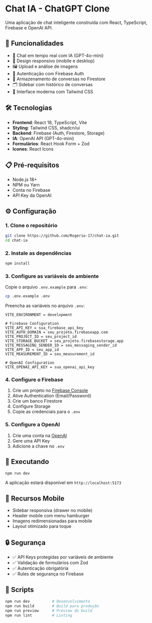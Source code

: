 # Chat IA - ChatGPT Clone

Uma aplicação de chat inteligente construída com React, TypeScript, Firebase e OpenAI API.

## 🚀 Funcionalidades

- 💬 Chat em tempo real com IA (GPT-4o-mini)
- 📱 Design responsivo (mobile e desktop)
- 🖼️ Upload e análise de imagens
- 🔐 Autenticação com Firebase Auth
- 💾 Armazenamento de conversas no Firestore
- 🗂️ Sidebar com histórico de conversas
- 🎨 Interface moderna com Tailwind CSS

## 🛠️ Tecnologias

- **Frontend**: React 18, TypeScript, Vite
- **Styling**: Tailwind CSS, shadcn/ui
- **Backend**: Firebase (Auth, Firestore, Storage)
- **IA**: OpenAI API (GPT-4o-mini)
- **Formulários**: React Hook Form + Zod
- **Icones**: React Icons

## 📋 Pré-requisitos

- Node.js 18+
- NPM ou Yarn
- Conta no Firebase
- API Key da OpenAI

## ⚙️ Configuração

### 1. Clone o repositório

```bash
git clone https://github.com/Rogerio-17/chat-ia.git
cd chat-ia
```

### 2. Instale as dependências

```bash
npm install
```

### 3. Configure as variáveis de ambiente

Copie o arquivo `.env.example` para `.env`:

```bash
cp .env.example .env
```

Preencha as variáveis no arquivo `.env`:

```env
VITE_ENVIRONMENT = development

# Firebase Configuration
VITE_API_KEY = sua_firebase_api_key
VITE_AUTH_DOMAIN = seu_projeto.firebaseapp.com
VITE_PROJECT_ID = seu_project_id
VITE_STORAGE_BUCKET = seu_projeto.firebasestorage.app
VITE_MESSAGING_SENDER_ID = seu_messaging_sender_id
VITE_APP_ID = seu_app_id
VITE_MEASUREMENT_ID = seu_measurement_id

# OpenAI Configuration
VITE_OPENAI_API_KEY = sua_openai_api_key
```

### 4. Configure o Firebase

1. Crie um projeto no [Firebase Console](https://console.firebase.google.com)
2. Ative Authentication (Email/Password)
3. Crie um banco Firestore
4. Configure Storage
5. Copie as credenciais para o `.env`

### 5. Configure a OpenAI

1. Crie uma conta na [OpenAI](https://openai.com)
2. Gere uma API Key
3. Adicione a chave no `.env`

## 🚀 Executando

```bash
npm run dev
```

A aplicação estará disponível em `http://localhost:5173`

## 📱 Recursos Mobile

- Sidebar responsiva (drawer no mobile)
- Header mobile com menu hamburger
- Imagens redimensionadas para mobile
- Layout otimizado para toque

## 🔒 Segurança

- ✅ API Keys protegidas por variáveis de ambiente
- ✅ Validação de formulários com Zod
- ✅ Autenticação obrigatória
- ✅ Rules de segurança no Firebase

## 📝 Scripts

```bash
npm run dev          # Desenvolvimento
npm run build        # Build para produção
npm run preview      # Preview do build
npm run lint         # Linting
```
